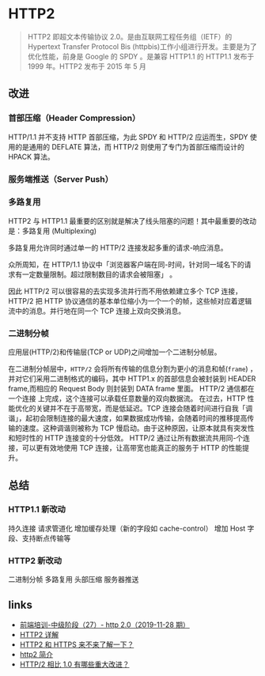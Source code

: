 # HTTP2

> HTTP2 即超文本传输协议 2.0。是由互联网工程任务组（IETF）的 Hypertext Transfer Protocol Bis (httpbis)工作小组进行开发。主要是为了优化性能，前身是 Google 的 SPDY 。是兼容 HTTP1.1 的 HTTP1.1 发布于 1999 年。HTTP2 发布于 2015 年 5 月

## 改进

### 首部压缩（Header Compression）

HTTP/1.1 并不支持 HTTP 首部压缩，为此 SPDY 和 HTTP/2 应运而生，SPDY 使用的是通用的 DEFLATE 算法，而 HTTP/2 则使用了专门为首部压缩而设计的 HPACK 算法。

### 服务端推送（Server Push）

### 多路复用

HTTP2 与 HTTP1.1 最重要的区别就是解决了线头阻塞的问题！其中最重要的改动是：多路复用 (Multiplexing)

多路复用允许同时通过单一的 HTTP/2 连接发起多重的请求-响应消息。

众所周知，在 HTTP/1.1 协议中「浏览器客户端在同-时间，针对同一域名下的请求有一定数量限制。超过限制数目的请求会被阻塞」 。

因此 HTTP/2 可以很容易的去实现多流并行而不用依赖建立多个 TCP 连接，HTTP/2 把 HTTP 协议通信的基本单位缩小为一个一个的帧，这些帧对应着逻辑流中的消息。并行地在同一个 TCP 连接上双向交换消息。

### 二进制分帧

应用层(HTTP/2)和传输层(TCP or UDP)之间增加一个二进制分帧层。

在二进制分帧层中，`HTTP/2` 会将所有传输的信息分割为更小的消息和帧(`frame`) ，并对它们采用二进制格式的编码，其中 HTTP1.x 的首部信息会被封装到 HEADER frame,而相应的 Request Body 则封装到 DATA frame 里面。
HTTP/2 通信都在一个连接 上完成，这个连接可以承载任意数量的双向数据流。
在过去，HTTP 性能优化的关键并不在于高带宽，而是低延迟。TCP 连接会随着时间进行自我「调谐」，起初会限制连接的最大速度，如果数据成功传输，会随着时间的推移提高传输的速度。这种调谐则被称为 TCP 慢启动。由于这种原因，让原本就具有突发性和短时性的 HTTP 连接变的十分低效。
HTTP/2 通过让所有数据流共用同-个连接，可以更有效地使用 TCP 连接，让高带宽也能真正的服务于 HTTP 的性能提升。

## 总结

### HTTP1.1 新改动

持久连接
请求管道化
增加缓存处理（新的字段如 cache-control）
增加 Host 字段、支持断点传输等

### HTTP2 新改动

二进制分帧
多路复用
头部压缩
服务器推送

## links

- [前端培训-中级阶段（27）- http 2.0（2019-11-28 期）](https://segmentfault.com/a/1190000020989869)
- [HTTP2 详解](https://juejin.im/post/5b88a4f56fb9a01a0b31a67e)
- [HTTP2 和 HTTPS 来不来了解一下？](https://juejin.im/post/5b5ef5a25188251af86bfebf)
- [http2 简介](https://juejin.im/post/5aaccf8f51882555784dbabc)
- [HTTP/2 相比 1.0 有哪些重大改进？](https://www.zhihu.com/question/34074946)

